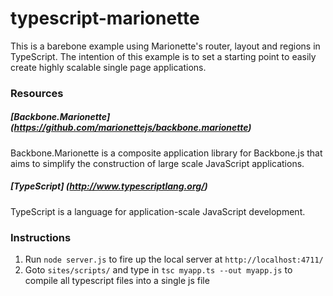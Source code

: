 typescript-marionette
=====================

This is a barebone example using Marionette's router, layout and regions in TypeScript. 
The intention of this example is to set a starting point to easily create highly scalable single page applications.

### Resources
##### [Backbone.Marionette] (https://github.com/marionettejs/backbone.marionette) 
Backbone.Marionette is a composite application library for Backbone.js that aims to simplify the construction of large scale JavaScript applications.

##### [TypeScript] (http://www.typescriptlang.org/) 
TypeScript is a language for application-scale JavaScript development.

### Instructions

1. Run `node server.js` to fire up the local server at `http://localhost:4711/`
2. Goto `sites/scripts/` and type in `tsc myapp.ts --out myapp.js` to compile all typescript files into a single js file
